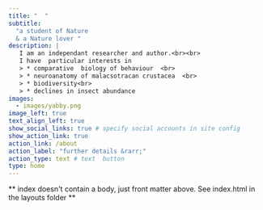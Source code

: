 ```yaml
---
title: "  "
subtitle:   
  "a student of Nature  
  & a Nature lover " 
description: | 
   I am an independant researcher and author.<br><br> 
   I have  particular interests in
   > * comparative  biology of behaviour  <br>
   > * neuroanatomy of malacsotracan crustacea  <br>
   > * biodiversity<br>
   > * declines in insect abundance 
images:
  - images/yabby.png
image_left: true
text_align_left: true
show_social_links: true # specify social accounts in site config
show_action_link: true
action_link: /about
action_label: "further details &rarr;"
action_type: text # text  button
type: home
---
```


** index doesn't contain a body, just front matter above.
See index.html in the layouts folder ** 


